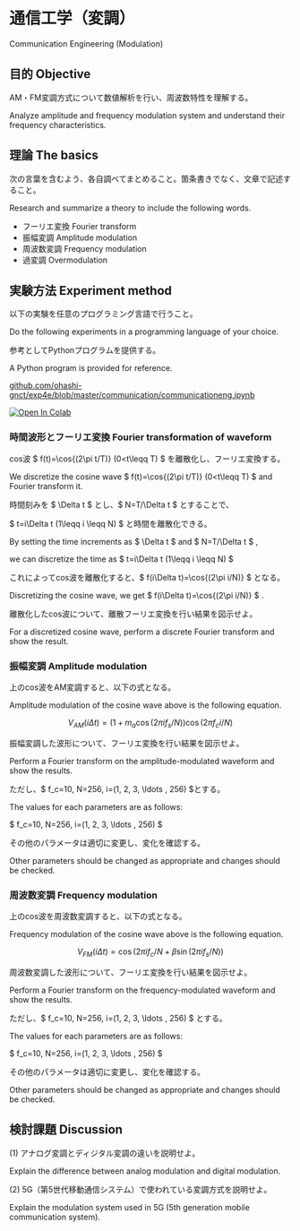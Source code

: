 # 通信工学（変調）

Communication Engineering (Modulation)

## 目的 Objective

AM・FM変調方式について数値解析を行い、周波数特性を理解する。

Analyze amplitude and frequency modulation system and understand their frequency characteristics.

## 理論 The basics

次の言葉を含むよう、各自調べてまとめること。箇条書きでなく、文章で記述すること。

Research and summarize a theory to include the following words.

- フーリエ変換 Fourier transform
- 振幅変調 Amplitude modulation
- 周波数変調 Frequency modulation
- 過変調 Overmodulation

## 実験方法 Experiment method

以下の実験を任意のプログラミング言語で行うこと。

Do the following experiments in a programming language of your choice.

参考としてPythonプログラムを提供する。

A Python program is provided for reference.

[github.com/ohashi-gnct/exp4e/blob/master/communication/communicationeng.ipynb](https://github.com/ohashi-gnct/exp4e/blob/master/communication/communicationeng.ipynb)

[![Open In Colab](https://colab.research.google.com/assets/colab-badge.svg)](https://colab.research.google.com/github/ohashi-gnct/exp4e/blob/master/communication/communicationeng.ipynb)


### 時間波形とフーリエ変換 Fourier transformation of waveform

cos波 $ f(t)=\cos{(2\pi t/T)} (0<t\leqq T) $ を離散化し、フーリエ変換する。

We discretize the cosine wave $ f(t)=\cos{(2\pi t/T)} (0<t\leqq T) $ and Fourier transform it.

時間刻みを $ \Delta t $ とし、$ N=T/\Delta t $ とすることで、

$ t=i\Delta t (1\leqq i \leqq N) $ と時間を離散化できる。

By setting the time increments as $ \Delta t $ and $ N=T/\Delta t $ ,

we can discretize the time as $ t=i\Delta t (1\leqq i \leqq N) $

これによってcos波を離散化すると、$ f(i\Delta t)=\cos{(2\pi i/N)} $ となる。

Discretizing the cosine wave, we get $ f(i\Delta t)=\cos{(2\pi i/N)} $ .

離散化したcos波について、離散フーリエ変換を行い結果を図示せよ。

For a discretized cosine wave, perform a discrete Fourier transform and show the result.

### 振幅変調 Amplitude modulation

上のcos波をAM変調すると、以下の式となる。

Amplitude modulation of the cosine wave above is the following equation.

$$ V_{AM}(i\Delta t)=\left(1+m_a \cos{(2\pi i f_s /N)}\right)\cos{(2\pi f_c i/N)} $$

振幅変調した波形について、フーリエ変換を行い結果を図示せよ。

Perform a Fourier transform on the amplitude-modulated waveform and show the results.

ただし、$ f_c=10, N=256, i=(1, 2, 3, \ldots , 256) $とする。

The values for each parameters are as follows:

$ f_c=10, N=256, i=(1, 2, 3, \ldots , 256) $

その他のパラメータは適切に変更し、変化を確認する。

Other parameters should be changed as appropriate and changes should be checked.

### 周波数変調 Frequency modulation

上のcos波を周波数変調すると、以下の式となる。

Frequency modulation of the cosine wave above is the following equation.

$$ V_{FM}(i\Delta t)=\cos{(2\pi i f_c/N+\beta \sin{(2\pi i f_s/N)})} $$

周波数変調した波形について、フーリエ変換を行い結果を図示せよ。

Perform a Fourier transform on the frequency-modulated waveform and show the results.

ただし、$ f_c=10, N=256, i=(1, 2, 3, \ldots , 256) $ とする。

The values for each parameters are as follows:

$ f_c=10, N=256, i=(1, 2, 3, \ldots , 256) $

その他のパラメータは適切に変更し、変化を確認する。

Other parameters should be changed as appropriate and changes should be checked.

## 検討課題 Discussion

(1) アナログ変調とディジタル変調の違いを説明せよ。

Explain the difference between analog modulation and digital modulation.

(2) 5G（第5世代移動通信システム）で使われている変調方式を説明せよ。

Explain the modulation system used in 5G (5th generation mobile communication system).

